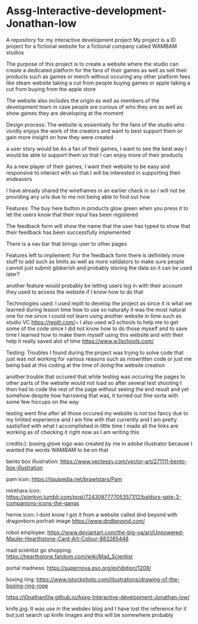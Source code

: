 # Assg-Interactive-development-Jonathan-low
A repository for my interactive development project
My project is a ID project for a fictional website for a fictional company called WAMBAM studios

The purpose of this project is to create a website where the studio can create a dedicated platform for the fans of their games as well as sell their products such as games or merch without occuring any other platform fees like steam website taking a cut from people buying games or apple taking a cut from buying from the apple store

The website also includes the origin as well as members of the development team in case people are curious of who they are as well as show games they are developing at the moment

Design process:
The website is essientially for the fans of the studio who vividly enjoys the work of the creators and want to best support them or gain more insight on how they were created

a user story would be
As a fan of their games, I want to see the best way I would be able to support them so that I can enjoy more of their products

As a new player of their games, I want their website to be easy and responsive to interact with so that I will be interested in supporting their endeavors

I have already shared the wireframes in an earlier check in so I will not be providing any urls due to me not being able to find out how

Features:
The buy here button in products glow green when you press it to let the users know that their input has been registered

The feedback form will show the name that the user has typed to show that their feedback has been successfully implemented

There is a nav bar that brings user to other pages

Features left to implement:
For the feedback form there is definitely more stuff to add such as limits as well as more validators to make sure people cannot just submit gibberish and probably storing the data so it can be used later?

another feature would probably be letting users log in with their account they  used to access the website if I know how to do that

Technologies used:
I used replit to develop the project as since it is what we learned during lesson time how to use so naturally it was the most natural one for me since I could not learn using another website in time such as studio VC
https://replit.com/~
I also used w3 schools to help me to get some of the code since I did not know how to do those myself and to save time I learned how to make them myself using this website and with their help it really saved alot of time 
https://www.w3schools.com/

Testing:
Troubles I found during the project was trying to solve code that just was not working for various reasons such as miswritten code or just me being bad at this coding at the time of doing the website creation

another trouble that occured that while testing was occuring the pages to other parts of the website would not load so after several test shooting I then had to code the rest of the page without seeing the end result and yet somehow despite how harrowing that was, it turned out fine sorta with some few hiccups on the way

testing went fine after all those occured my website is not too fancy due to my limited experience and I am fine with that currently and I am pretty sastisfied with what I accomplished in little time I made all the links are working as of checking it right now as I am writing this

credits:):
boxing glove logo was created by me in adobe illustrator because I wanted the words WAMBAM to be on that 

bento box illustration:
https://www.vecteezy.com/vector-art/271111-bento-box-illustration

pam icon:
https://liquipedia.net/brawlstars/Pam

minthara icon:
https://pierkyn.tumblr.com/post/724308777705357312/baldurs-gate-3-companions-icons-the-gangs

hernie icon:
I dont know I got it from a website called dnd beyond with dragonborn portrait image
https://www.dndbeyond.com/

robot employee:
https://www.deviantart.com/the-big-ya/art/Unpowered-Mauler-Hearthstone-Card-Art-Colour-883265448

mad scientist go shopping:
https://hearthstone.fandom.com/wiki/Mad_Scientist

portal madness:
https://supernova.eso.org/exhibition/1209/

boxing ring:
https://www.istockphoto.com/illustrations/drawing-of-the-boxing-ring-rope

https://j0nathanl0w.github.io/Assg-Interactive-development-Jonathan-low/

knife.jpg:
It was use in the webdev blog and I have lost the reference for it but just search up knife images and this will be somewhere probably

